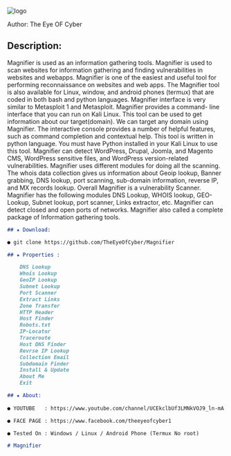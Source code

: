 <img src="https://i.postimg.cc/RCgrtRbc/20211220-021653-0000-removebg-preview.png" alt="logo" data-canonical-src="https://i.postimg.cc/RCgrtRbc/20211220-021653-0000-removebg-preview.png" style="max-width:100%;">


Author: The Eye OF Cyber
##  Description:

Magnifier is used as an information gathering tools. Magnifier is used to scan websites 
for information gathering and finding vulnerabilities in websites and webapps. 
Magnifier is one of the easiest and useful tool for performing reconnaissance on 
websites and web apps. The Magnifier tool is also available for Linux, window, and 
android phones (termux) that are coded in both bash and python languages. Magnifier 
interface is very similar to Metasploit 1 and Metasploit. Magnifier provides a command-
line interface that you can run on Kali Linux. This tool can be used to get information 
about our target(domain). We can target any domain using Magnifier. The interactive 
console provides a number of helpful features, such as command completion and 
contextual help. This tool is written in python language.
You must have Python installed in your Kali Linux to use this tool. Magnifier can detect 
WordPress, Drupal, Joomla, and Magento CMS, WordPress sensitive files, and 
WordPress version-related vulnerabilities. Magnifier uses different modules for doing 
all the scanning. The whois data collection gives us information about Geoip lookup, 
Banner grabbing, DNS lookup, port scanning, sub-domain information, reverse IP, and 
MX records lookup. Overall Magnifier is a vulnerability Scanner. Magnifier has the 
following modules DNS Lookup, WHOIS lookup, GEO-Lookup, Subnet lookup, port 
scanner, Links extractor, etc. Magnifier can detect closed and open ports of networks. 
Magnifier also called a complete package of Information gathering tools.
```markdown
## ★ Download:

● git clone https://github.com/TheEyeOfCyber/Magnifier

## ★ Properties :

    DNS Lookup 
    Whois Lookup
    GeoIP Lookup
    Subnet Lookup
    Port Scanner
    Extract Links 
    Zone Transfer
    HTTP Header
    Host Finder
    Robots.txt
    IP-Locator
    Traceroute
    Host DNS Finder
    Revrse IP Lookup
    Collection Email
    Subdomain Finder 
    Install & Update
    About Me 
    Exit

## ★ About:
 
● YOUTUBE   : https://www.youtube.com/channel/UCEkclbUf3LMNkVOJ9_ln-mA

● FACE PAGE : https://www.facebook.com/theeyeofcyber1

● Tested On : Windows / Linux / Android Phone (Termux No root)

# Magnifier


